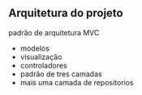 ## Arquitetura do projeto

padrão de arquitetura MVC

- modelos
- visualização
- controladores
- padrão de tres camadas
- mais uma camada de repositorios

